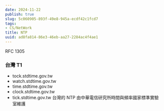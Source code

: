 ```yaml
---
date: 2024-11-22
publish: true
slug: 5c060905-893f-49e8-945a-ecdf42c1fcd7
tags:
- CS/NetWork
title: NTP
uuid: ad8fa814-86e3-46eb-aa27-2284ac4f4ae1
---
```

RFC 1305

### 台灣 T1

- tock.stdtime.gov.tw
- watch.stdtime.gov.tw
- time.stdtime.gov.tw
- clock.stdtime.gov.tw
- tick.stdtime.gov.tw
  台灣的 NTP 由中華電信研究所時間與頻率國家標準實驗室維護
